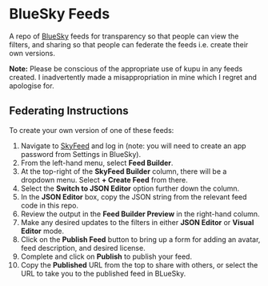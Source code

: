 # BlueSky Feeds
A repo of [BlueSky](https://bsky.app) feeds for transparency so that people can view the filters, and sharing so that people can federate the feeds i.e. create their own versions.

**Note:** Please be conscious of the appropriate use of kupu in any feeds created. I inadvertently made a misappropriation in mine which I regret and apologise for.

## Federating Instructions
To create your own version of one of these feeds:

1. Navigate to [SkyFeed](https://skyfeed.app) and log in (note: you will need to create an app password from Settings in BlueSky).
2. From the left-hand menu, select **Feed Builder**.
3. At the top-right of the **SkyFeed Builder** column, there will be a dropdown menu. Select **+ Create Feed** from there.
4. Select the **Switch to JSON Editor** option further down the column.
5. In the **JSON Editor** box, copy the JSON string from the relevant feed code in this repo.
6. Review the output in the **Feed Builder Preview** in the right-hand column.
7. Make any desired updates to the filters in either **JSON Editor** or **Visual Editor** mode.
8. Click on the **Publish Feed** button to bring up a form for adding an avatar, feed description, and desired license.
9. Complete and click on **Publish** to publish your feed.
10. Copy the **Published** URL from the top to share with others, or select the URL to take you to the published feed in BLueSky.

